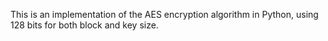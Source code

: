 This is an implementation of the AES encryption algorithm in Python, using 128 bits for both block and key size.